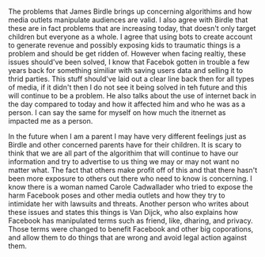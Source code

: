 The problems that James Birdle brings up concerning algorithims and how media outlets manipulate audiences are valid.
I also agree with Birdle that these are in fact problems that are increasing today, that doesn't only target children but everyone as a whole. 
I agree that using bots to create account to generate revenue and possibly exposing kids to traumatic things is a problem and should be get ridden of.
However when facing realtiy, these issues should've been solved, I know that Facebok gotten in trouble a few years back for something similiar with saving users data and selling it to thrid parties. 
This stuff should've laid out a clear line back then for all types of media, if it didn't then I do not see it being solved in teh future and this will continue to be a problem.
He also talks about the use of internet back in the day compared to today and how it affected him and who he was as a person. 
I can say the same for myself on how much the itnernet as impacted me as a person. 

In the future when I am a parent I may have very different feelings just as Birdle and other concerned parents have for their children. 
It is scary to think that we are all part of the algorithim that will continue to have our information and try to advertise to us thing we may or may not want no matter what.
The fact that others make profit off of this and that there hasn't been more exposure to others out there who need to know is concerning. 
I know there is a woman named Carole Cadwallader who tried to expose the harm Facebook poses and other media outlets and how they try to intimidate her with lawsuits and threats. 
Another person who writes about these issues and states this things is Van Dijck, who also explains how Facebook has manipulated terms such as friend, like, dharing, and privacy.
Those terms were changed to benefit Facebook and other big coporations, and allow them to do things that are wrong and avoid legal action against them.
